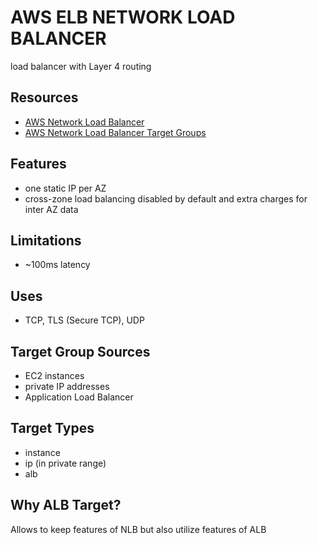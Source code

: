 # AWS ELB NETWORK LOAD BALANCER
load balancer with Layer 4 routing 

## Resources
- [AWS Network Load Balancer](https://docs.aws.amazon.com/elasticloadbalancing/latest/network/introduction.html)
- [AWS Network Load Balancer Target Groups](https://docs.aws.amazon.com/elasticloadbalancing/latest/network/load-balancer-target-groups.html)

## Features
- one static IP per AZ
- cross-zone load balancing disabled by default and extra charges for inter AZ data

## Limitations
- ~100ms latency

## Uses
- TCP, TLS (Secure TCP), UDP

## Target Group Sources
- EC2 instances
- private IP addresses
- Application Load Balancer

## Target Types
- instance
- ip (in private range)
- alb

## Why ALB Target?
Allows to keep features of NLB but also utilize features of ALB